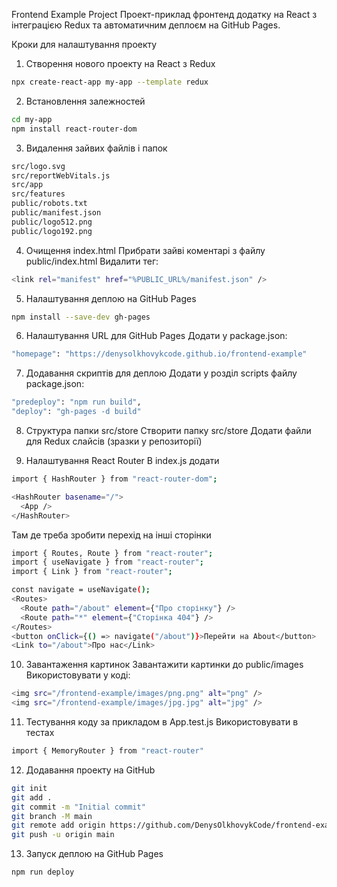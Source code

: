 Frontend Example Project Проект-приклад фронтенд додатку на React з інтеграцією Redux та автоматичним деплоєм на GitHub Pages. 

Кроки для налаштування проекту 

1. Створення нового проекту на React з Redux
```bash
npx create-react-app my-app --template redux
```

2. Встановлення залежностей
```bash
cd my-app
npm install react-router-dom
```

3. Видалення зайвих файлів і папок
```bash
src/logo.svg
src/reportWebVitals.js
src/app
src/features
public/robots.txt
public/manifest.json
public/logo512.png
public/logo192.png
```

4. Очищення index.html
Прибрати зайві коментарі з файлу public/index.html
Видалити тег:
```bash
<link rel="manifest" href="%PUBLIC_URL%/manifest.json" />
```

5. Налаштування деплою на GitHub Pages
```bash
npm install --save-dev gh-pages
```

6. Налаштування URL для GitHub Pages
Додати у package.json:
```bash
"homepage": "https://denysolkhovykcode.github.io/frontend-example"
```

7. Додавання скриптів для деплою
Додати у розділ scripts файлу package.json:
```bash
"predeploy": "npm run build",
"deploy": "gh-pages -d build"
```

8. Структура папки src/store
Створити папку src/store
Додати файли для Redux слайсів (зразки у репозиторії)

9. Налаштування React Router
В index.js додати
```bash
import { HashRouter } from "react-router-dom";

<HashRouter basename="/">
  <App />
</HashRouter>
```

Там де треба зробити перехід на інші сторінки 

```bash
import { Routes, Route } from "react-router";
import { useNavigate } from "react-router";
import { Link } from "react-router";

const navigate = useNavigate();
<Routes>
  <Route path="/about" element={"Про сторінку"} />
  <Route path="*" element={"Сторінка 404"} />
</Routes>
<button onClick={() => navigate("/about")}>Перейти на About</button>
<Link to="/about">Про нас</Link>
```

10. Завантаження картинок
Завантажити картинки до public/images
Використовувати у коді:
```bash
<img src="/frontend-example/images/png.png" alt="png" />
<img src="/frontend-example/images/jpg.jpg" alt="jpg" />
```

11. Тестування коду за прикладом в App.test.js
Використовувати в тестах
```bash
import { MemoryRouter } from "react-router" 
```

12. Додавання проекту на GitHub
```bash
git init
git add .
git commit -m "Initial commit"
git branch -M main
git remote add origin https://github.com/DenysOlkhovykCode/frontend-example.git
git push -u origin main
```

13. Запуск деплою на GitHub Pages
```bash
npm run deploy
```
